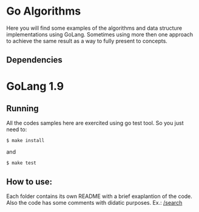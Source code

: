 # Go Algorithms

Here you will find some examples of the algorithms and data structure implementations using GoLang. Sometimes using more then one approach to achieve the same result as a way to fully present to concepts.

## Dependencies
# GoLang 1.9

## Running

All the codes samples here are exercited using go test tool. So you just need to:

```shell
$ make install
```

and

```shell
$ make test
```

## How to use:

Each folder contains its own README with a brief exaplantion of the code. Also the code has some comments with didatic purposes.
Ex.:
[/search](/search/)
